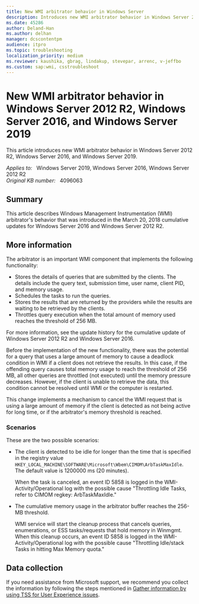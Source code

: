 ```yaml
---
title: New WMI arbitrator behavior in Windows Server
description: Introduces new WMI arbitrator behavior in Windows Server 2016 and 2012 R2 introduced by March 2018 Windows cumulative updates.
ms.date: 45286
author: Deland-Han
ms.author: delhan
manager: dcscontentpm
audience: itpro
ms.topic: troubleshooting
localization_priority: medium
ms.reviewer: kaushika, gbrag, lindakup, stevepar, arrenc, v-jeffbo
ms.custom: sap:wmi, csstroubleshoot
---
```

# New WMI arbitrator behavior in Windows Server 2012 R2, Windows Server 2016, and Windows Server 2019

This article introduces new WMI arbitrator behavior in Windows Server 2012 R2, Windows Server 2016, and Windows Server 2019.

_Applies to:_ &nbsp; Windows Server 2019, Windows Server 2016, Windows Server 2012 R2  
_Original KB number:_ &nbsp; 4096063

## Summary

This article describes Windows Management Instrumentation (WMI) arbitrator's behavior that was introduced in the March 20, 2018 cumulative updates for Windows Server 2016 and Windows Server 2012 R2.

## More information

The arbitrator is an important WMI component that implements the following functionality:

- Stores the details of queries that are submitted by the clients. The details include the query text, submission time, user name, client PID, and memory usage.
- Schedules the tasks to run the queries.
- Stores the results that are returned by the providers while the results are waiting to be retrieved by the clients.
- Throttles query execution when the total amount of memory used reaches the threshold of 256 MB.

For more information, see the update history for the cumulative update of Windows Server 2012 R2 and Windows Server 2016.

Before the implementation of the new functionality, there was the potential for a query that uses a large amount of memory to cause a deadlock condition in WMI if a client does not retrieve the results. In this case, if the offending query causes total memory usage to reach the threshold of 256 MB, all other queries are throttled (not executed) until the memory pressure decreases. However, if the client is unable to retrieve the data, this condition cannot be resolved until WMI or the computer is restarted.

This change implements a mechanism to cancel the WMI request that is using a large amount of memory if the client is detected as not being active for long time, or if the arbitrator's memory threshold is reached.

### Scenarios

These are the two possible scenarios:

- The client is detected to be idle for longer than the time that is specified in the registry value `HKEY_LOCAL_MACHINE\SOFTWARE\Microsoft\Wbem\CIMOM\ArbTaskMaxIdle`. The default value is 1200000 ms (20 minutes).

    When the task is canceled, an event ID 5858 is logged in the WMI-Activity/Operational log with the possible cause "Throttling Idle Tasks, refer to CIMOM regkey: ArbTaskMaxIdle."
- The cumulative memory usage in the arbitrator buffer reaches the 256-MB threshold.

    WMI service will start the cleanup process that cancels queries, enumerations, or ESS tasks/requests that hold memory in Winmgmt. When this cleanup occurs, an event ID 5858 is logged in the WMI-Activity/Operational log with the possible cause "Throttling Idle/stack Tasks in hitting Max Memory quota."

## Data collection

If you need assistance from Microsoft support, we recommend you collect the information by following the steps mentioned in [Gather information by using TSS for User Experience issues](../../windows-client/windows-troubleshooters/gather-information-using-tss-user-experience.md#wmi).
